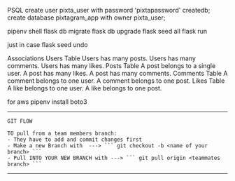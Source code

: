 PSQL
create user pixta_user with password 'pixtapassword' createdb;
create database pixtagram_app with owner pixta_user;

pipenv shell
flask db migrate
flask db upgrade
flask seed all
flask run

just in case
flask seed undo

Associations
Users Table
    Users has many posts.
    Users has many comments.
    Users has many likes.
Posts Table
    A post belongs to a single user.
    A post has many likes.
    A post has many comments.
Comments Table
    A comment belongs to one user.
    A comment belongs to one post.
Likes Table
    A like belongs to one user.
    A like belongs to one post.





for aws
pipenv install boto3


------------------------------------------------------
    GIT FLOW

    TO pull from a team members branch:
    - They have to add and commit changes first
    - Make a new Branch with  ---> ``` git checkout -b <name of your branch> ```
    - Pull INTO YOUR NEW BRANCH with ---> ``` git pull origin <teammates branch> ```

------------------------------------------------------
